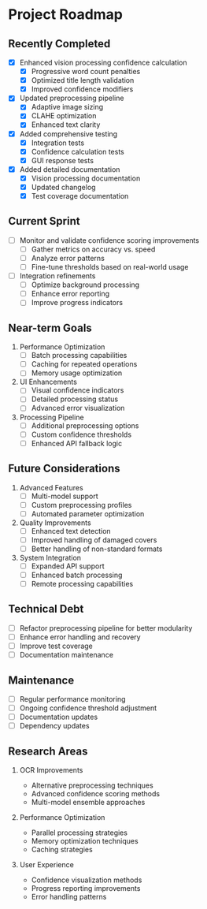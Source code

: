 # Project Roadmap

## Recently Completed
- [x] Enhanced vision processing confidence calculation
  - [x] Progressive word count penalties
  - [x] Optimized title length validation
  - [x] Improved confidence modifiers
- [x] Updated preprocessing pipeline
  - [x] Adaptive image sizing
  - [x] CLAHE optimization
  - [x] Enhanced text clarity
- [x] Added comprehensive testing
  - [x] Integration tests
  - [x] Confidence calculation tests
  - [x] GUI response tests
- [x] Added detailed documentation
  - [x] Vision processing documentation
  - [x] Updated changelog
  - [x] Test coverage documentation

## Current Sprint
- [ ] Monitor and validate confidence scoring improvements
  - [ ] Gather metrics on accuracy vs. speed
  - [ ] Analyze error patterns
  - [ ] Fine-tune thresholds based on real-world usage
- [ ] Integration refinements
  - [ ] Optimize background processing
  - [ ] Enhance error reporting
  - [ ] Improve progress indicators

## Near-term Goals
1. Performance Optimization
   - [ ] Batch processing capabilities
   - [ ] Caching for repeated operations
   - [ ] Memory usage optimization

2. UI Enhancements
   - [ ] Visual confidence indicators
   - [ ] Detailed processing status
   - [ ] Advanced error visualization

3. Processing Pipeline
   - [ ] Additional preprocessing options
   - [ ] Custom confidence thresholds
   - [ ] Enhanced API fallback logic

## Future Considerations
1. Advanced Features
   - [ ] Multi-model support
   - [ ] Custom preprocessing profiles
   - [ ] Automated parameter optimization

2. Quality Improvements
   - [ ] Enhanced text detection
   - [ ] Improved handling of damaged covers
   - [ ] Better handling of non-standard formats

3. System Integration
   - [ ] Expanded API support
   - [ ] Enhanced batch processing
   - [ ] Remote processing capabilities

## Technical Debt
- [ ] Refactor preprocessing pipeline for better modularity
- [ ] Enhance error handling and recovery
- [ ] Improve test coverage
- [ ] Documentation maintenance

## Maintenance
- [ ] Regular performance monitoring
- [ ] Ongoing confidence threshold adjustment
- [ ] Documentation updates
- [ ] Dependency updates

## Research Areas
1. OCR Improvements
   - Alternative preprocessing techniques
   - Advanced confidence scoring methods
   - Multi-model ensemble approaches

2. Performance Optimization
   - Parallel processing strategies
   - Memory optimization techniques
   - Caching strategies

3. User Experience
   - Confidence visualization methods
   - Progress reporting improvements
   - Error handling patterns
